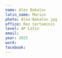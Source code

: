 ```yaml
---
name: Alex Bakalov
latin_name: Marius
photo: Alex-Bakalov.jpg
office: Rex Certaminis
level: AP Latin
email: 
year: 2025
word: 
facebook: 
---
```


